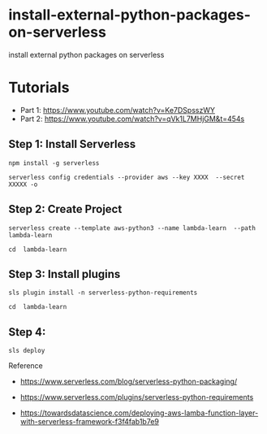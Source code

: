 # install-external-python-packages-on-serverless
install external python packages on serverless

# Tutorials 
* Part 1: https://www.youtube.com/watch?v=Ke7DSpsszWY
* Part 2: https://www.youtube.com/watch?v=qVk1L7MHjGM&t=454s


## Step 1: Install Serverless
```
npm install -g serverless

serverless config credentials --provider aws --key XXXX  --secret XXXXX -o

```


## Step 2: Create Project 
```
serverless create --template aws-python3 --name lambda-learn  --path lambda-learn

cd  lambda-learn
```


## Step 3: Install plugins
```
sls plugin install -n serverless-python-requirements

cd  lambda-learn
```

## Step 4:  
```
sls deploy
```


Reference

* https://www.serverless.com/blog/serverless-python-packaging/
  
* https://www.serverless.com/plugins/serverless-python-requirements

* https://towardsdatascience.com/deploying-aws-lamba-function-layer-with-serverless-framework-f3f4fab1b7e9



